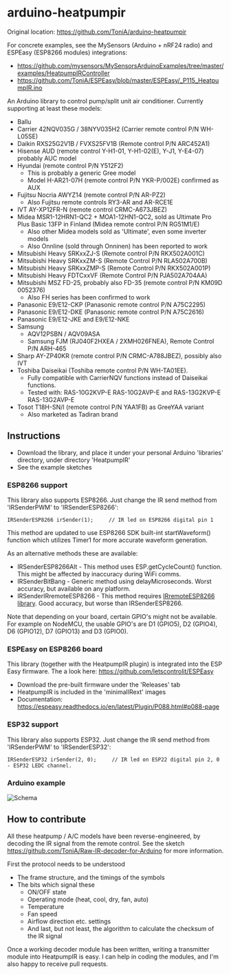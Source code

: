 # arduino-heatpumpir

Original location: https://github.com/ToniA/arduino-heatpumpir

For concrete examples, see the MySensors (Arduino + nRF24 radio) and ESPEasy (ESP8266 modules) integrations:
* https://github.com/mysensors/MySensorsArduinoExamples/tree/master/examples/HeatpumpIRController
* https://github.com/ToniA/ESPEasy/blob/master/ESPEasy/_P115_HeatpumpIR.ino

An Arduino library to control pump/split unit air conditioner. Currently supporting at least these models:

* Ballu
* Carrier 42NQV035G / 38NYV035H2 (Carrier remote control P/N WH-L05SE)
* Daikin RXS25G2V1B / FVXS25FV1B (Remote control P/N ARC452A1)
* Hisense AUD (remote control Y-H1-01,  Y-H1-02(E), Y-J1, Y-E4-07) probably AUC model
* Hyundai (remote control P/N Y512F2)
   * This is probably a generic Gree model
   * Model H-AR21-07H (remote control P/N YKR-P/002E) confirmed as AUX
* Fujitsu Nocria AWYZ14 (remote control P/N AR-PZ2)
   * Also Fujitsu remote controls RY3-AR and AR-RCE1E
* IVT AY-XP12FR-N (remote control CRMC-A673JBEZ)
* Midea MSR1-12HRN1-QC2 + MOA1-12HN1-QC2, sold as Ultimate Pro Plus Basic 13FP in Finland (Midea remote control P/N RG51M1/E)
   * Also other Midea models sold as 'Ultimate', even some inverter models
   * Also Onnline (sold through Onninen) has been reported to work
* Mitsubishi Heavy SRKxxZJ-S (Remote control P/N RKX502A001C)
* Mitsubishi Heavy SRKxxZM-S (Remote Control P/N RLA502A700B)
* Mitsubishi Heavy SRKxxZMP-S (Remote Control P/N RKX502A001P)
* Mitsubishi Heavy FDTCxxVF (Remote Control P/N PJA502A704AA)
* Mitsubishi MSZ FD-25, probably also FD-35 (remote control P/N KM09D 0052376)
   * Also FH series has been confirmed to work
* Panasonic E9/E12-CKP (Panasonic remote control P/N A75C2295)
* Panasonic E9/E12-DKE (Panasonic remote control P/N A75C2616)
* Panasonic E9/E12-JKE and E9/E12-NKE
* Samsung
   * AQV12PSBN / AQV09ASA
   * Samsung FJM (RJ040F2HXEA / 2XMH026FNEA), Remote Control P/N ARH-465
* Sharp AY-ZP40KR (remote control P/N CRMC-A788JBEZ), possibly also IVT
* Toshiba Daiseikai (Toshiba remote control P/N WH-TA01EE).
   * Fully compatible with CarrierNQV functions instead of Daiseikai functions.
   * Tested with: RAS-10G2KVP-E RAS-10G2AVP-E and RAS-13G2KVP-E RAS-13G2AVP-E
* Tosot T18H-SN/I (remote control P/N YAA1FB) as GreeYAA variant
   * Also marketed as Tadiran brand



## Instructions

* Download the library, and place it under your personal Arduino 'libraries' directory, under directory 'HeatpumpIR'
* See the example sketches

### ESP8266 support

This library also supports ESP8266. Just change the IR send method from 'IRSenderPWM' to 'IRSenderESP8266':

    IRSenderESP8266 irSender(1);     // IR led on ESP8266 digital pin 1

This method are updated to use ESP8266 SDK built-int startWaveform() function which utilizes Timer1 for more accurate waveform generation.

As an alternative methods these are available:

* IRSenderESP8266Alt - This method uses ESP.getCycleCount() function. This might be affected by inaccuracy during WiFi comms.
* IRSenderBitBang - Generic method using delayMicroseconds. Worst accuracy, but available on any platform.
* IRSenderIRremoteESP8266 - This method requires [IRremoteESP8266 library](https://github.com/markszabo/IRremoteESP8266/). Good accuracy, but worse than IRSenderESP8266.

Note that depending on your board, certain GPIO's might not be available. For example on NodeMCU, the usable GPIO's are D1 (GPIO5), D2 (GPIO4), D6 (GPIO12), D7 (GPIO13) and D3 (GPIO0).

### ESPEasy on ESP8266 board

This library (together with the HeatpumpIR plugin) is integrated into the ESP Easy firmware. The a look here: https://github.com/letscontrolit/ESPEasy
* Download the pre-built firmware under the 'Releases' tab
* HeatpumpIR is included in the 'minimalIRext' images
* Documentation: https://espeasy.readthedocs.io/en/latest/Plugin/P088.html#p088-page

### ESP32 support
This library also supports ESP32. Just change the IR send method from 'IRSenderPWM' to 'IRSenderESP32':

    IRSenderESP32 irSender(2, 0);     // IR led on ESP22 digital pin 2, 0 - ESP32 LEDC channel. 

### Arduino example

![Schema](https://raw.github.com/ToniA/arduino-heatpumpir/master/arduino_irsender.png)

## How to contribute

All these heatpump / A/C models have been reverse-engineered, by decoding the IR signal from the remote control. See the sketch https://github.com/ToniA/Raw-IR-decoder-for-Arduino for more information.

First the protocol needs to be understood
* The frame structure, and the timings of the symbols
* The bits which signal these
   * ON/OFF state
   * Operating mode (heat, cool, dry, fan, auto)
   * Temperature
   * Fan speed
   * Airflow direction etc. settings
   * And last, but not least, the algorithm to calculate the checksum of the IR signal
   
Once a working decoder module has been written, writing a transmitter module into HeatpumpIR is easy. I can help in coding the modules, and I'm also happy to receive pull requests.
